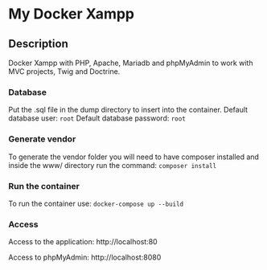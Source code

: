 # My Docker Xampp

## Description
Docker Xampp with PHP, Apache, Mariadb and phpMyAdmin to work with MVC projects, Twig and Doctrine.

### Database
Put the .sql file in the dump directory to insert into the container.
Default database user: `root`
Default database password: `root`

### Generate vendor
To generate the vendor folder you will need to have composer installed and inside the www/ directory run the command: `composer install` 

### Run the container
To run the container use:
    `docker-compose up --build`

### Access
Access to the application:
    http://localhost:80

Access to phpMyAdmin:
    http://localhost:8080